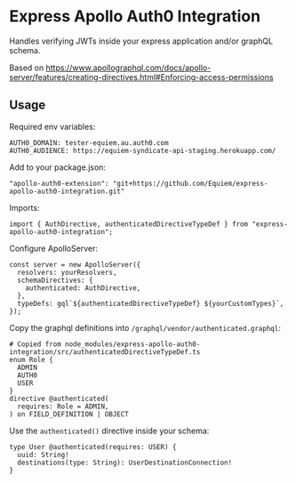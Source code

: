 # Express Apollo Auth0 Integration
Handles verifying JWTs inside your express application and/or graphQL schema.

Based on https://www.apollographql.com/docs/apollo-server/features/creating-directives.html#Enforcing-access-permissions

## Usage
Required env variables:
```
AUTH0_DOMAIN: tester-equiem.au.auth0.com
AUTH0_AUDIENCE: https://equiem-syndicate-api-staging.herokuapp.com/
```

Add to your package.json:
```
"apollo-auth0-extension": "git+https://github.com/Equiem/express-apollo-auth0-integration.git"
```

Imports:
```
import { AuthDirective, authenticatedDirectiveTypeDef } from "express-apollo-auth0-integration";
```

Configure ApolloServer:
```
const server = new ApolloServer({
  resolvers: yourResolvers,
  schemaDirectives: {
    authenticated: AuthDirective,
  },
  typeDefs: gql`${authenticatedDirectiveTypeDef} ${yourCustomTypes}`,
});
```

Copy the graphql definitions into `/graphql/vendor/authenticated.graphql`:
```
# Copied from node_modules/express-apollo-auth0-integration/src/authenticatedDirectiveTypeDef.ts
enum Role {
  ADMIN
  AUTH0
  USER
}
directive @authenticated(
  requires: Role = ADMIN,
) on FIELD_DEFINITION | OBJECT
```

Use the `authenticated()` directive inside your schema:
```
type User @authenticated(requires: USER) {
  uuid: String!
  destinations(type: String): UserDestinationConnection!
}
```
